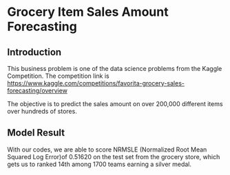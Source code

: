 # Grocery Item Sales Amount Forecasting

## Introduction
This business problem is one of the data science problems from the Kaggle Competition. The competition link is https://www.kaggle.com/competitions/favorita-grocery-sales-forecasting/overview

The objective is to predict the sales amount on over 200,000 different items over hundreds of stores.

## Model Result
With our codes, we are able to score NRMSLE (Normalized Root Mean Squared Log Error)of 0.51620 on the test set from the grocery store, which gets us to ranked 14th among 1700 teams earning a silver medal.
